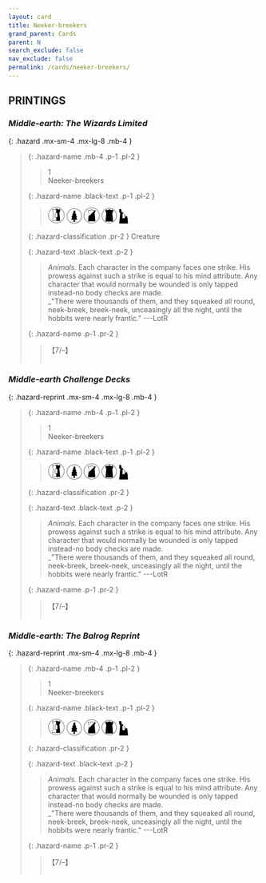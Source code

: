 ```yaml
---
layout: card
title: Neeker-breekers
grand_parent: Cards
parent: N
search_exclude: false
nav_exclude: false
permalink: /cards/neeker-breekers/
---
```


## PRINTINGS


### _Middle-earth: The Wizards Limited_

{: .hazard .mx-sm-4 .mx-lg-8 .mb-4 }
> {: .hazard-name .mb-4 .p-1 .pl-2 }
> > <div class="hazard-mp">1</div>
> > <div class="card-name">Neeker-breekers</div>
>
> {: .hazard-name .black-text .p-1 .pl-2 }
> > ![](/assets/images/border-land.svg) ![](/assets/images/wilderness.svg) ![](/assets/images/shadow-land.svg) ![](/assets/images/dark-domain.svg) ![](/assets/images/ruinlair.svg)
>
> {: .hazard-classification .pr-2 }
> Creature
>
> {: .hazard-text .black-text .p-2 }
> > _Animals._ Each character in the company faces one strike. His prowess against such a strike is equal to his mind attribute. Any character that would normally be wounded is only tapped instead-no body checks are made. <br>_"There were thousands of them, and they squeaked all round, neek-breek, breek-neek, unceasingly all the night, until the hobbits were nearly frantic." ---LotR 
>
> {: .hazard-name .p-1 .pr-2 }
> > <div class="card-shield">【7/&ndash;】</div>
> > <div class="card-corruption">&nbsp;</div>

### _Middle-earth Challenge Decks_

{: .hazard-reprint .mx-sm-4 .mx-lg-8 .mb-4 }
> {: .hazard-name .mb-4 .p-1 .pl-2 }
> > <div class="hazard-mp">1</div>
> > <div class="card-name">Neeker-breekers</div>
>
> {: .hazard-name .black-text .p-1 .pl-2 }
> > ![](/assets/images/border-land.svg) ![](/assets/images/wilderness.svg) ![](/assets/images/shadow-land.svg) ![](/assets/images/dark-domain.svg) ![](/assets/images/ruinlair.svg)
>
> {: .hazard-classification .pr-2 }
> 
>
> {: .hazard-text .black-text .p-2 }
> > _Animals._ Each character in the company faces one strike. His prowess against such a strike is equal to his mind attribute. Any character that would normally be wounded is only tapped instead-no body checks are made. <br>_"There were thousands of them, and they squeaked all round, neek-breek, breek-neek, unceasingly all the night, until the hobbits were nearly frantic." ---LotR 
>
> {: .hazard-name .p-1 .pr-2 }
> > <div class="card-shield">【7/&ndash;】</div>
> > <div class="card-corruption-white">&nbsp;</div>

### _Middle-earth: The Balrog Reprint_

{: .hazard-reprint .mx-sm-4 .mx-lg-8 .mb-4 }
> {: .hazard-name .mb-4 .p-1 .pl-2 }
> > <div class="hazard-mp">1</div>
> > <div class="card-name">Neeker-breekers</div>
>
> {: .hazard-name .black-text .p-1 .pl-2 }
> > ![](/assets/images/border-land.svg) ![](/assets/images/wilderness.svg) ![](/assets/images/shadow-land.svg) ![](/assets/images/dark-domain.svg) ![](/assets/images/ruinlair.svg)
>
> {: .hazard-classification .pr-2 }
> 
>
> {: .hazard-text .black-text .p-2 }
> > _Animals._ Each character in the company faces one strike. His prowess against such a strike is equal to his mind attribute. Any character that would normally be wounded is only tapped instead-no body checks are made. <br>_"There were thousands of them, and they squeaked all round, neek-breek, breek-neek, unceasingly all the night, until the hobbits were nearly frantic." ---LotR 
>
> {: .hazard-name .p-1 .pr-2 }
> > <div class="card-shield">【7/&ndash;】</div>
> > <div class="card-corruption-white">&nbsp;</div>
